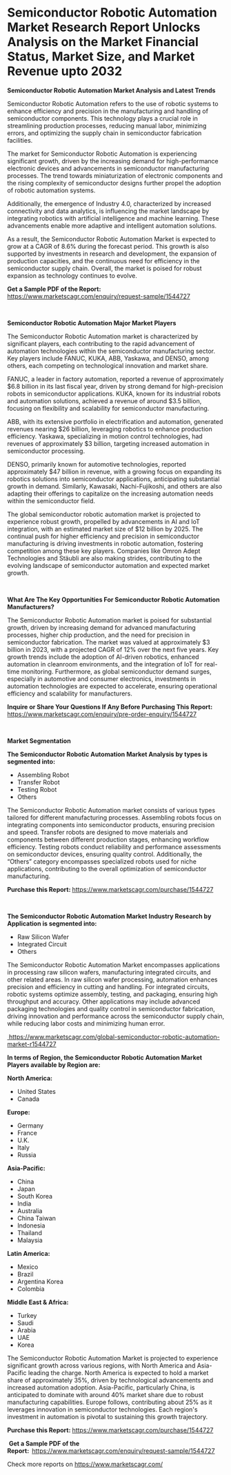 <p><h1>Semiconductor Robotic Automation Market Research Report Unlocks Analysis on the Market Financial Status, Market Size, and Market Revenue upto 2032</h1></p><p><strong>Semiconductor Robotic Automation Market Analysis and Latest Trends</strong></p>
<p><p>Semiconductor Robotic Automation refers to the use of robotic systems to enhance efficiency and precision in the manufacturing and handling of semiconductor components. This technology plays a crucial role in streamlining production processes, reducing manual labor, minimizing errors, and optimizing the supply chain in semiconductor fabrication facilities. </p><p>The market for Semiconductor Robotic Automation is experiencing significant growth, driven by the increasing demand for high-performance electronic devices and advancements in semiconductor manufacturing processes. The trend towards miniaturization of electronic components and the rising complexity of semiconductor designs further propel the adoption of robotic automation systems. </p><p>Additionally, the emergence of Industry 4.0, characterized by increased connectivity and data analytics, is influencing the market landscape by integrating robotics with artificial intelligence and machine learning. These advancements enable more adaptive and intelligent automation solutions. </p><p>As a result, the Semiconductor Robotic Automation Market is expected to grow at a CAGR of 8.6% during the forecast period. This growth is also supported by investments in research and development, the expansion of production capacities, and the continuous need for efficiency in the semiconductor supply chain. Overall, the market is poised for robust expansion as technology continues to evolve.</p></p>
<p><strong>Get a Sample PDF of the Report:&nbsp;</strong> <a href="https://www.marketscagr.com/enquiry/request-sample/1544727?utm_campaign=2752&utm_medium=2&utm_source=Github&utm_content=ia&utm_term=27022025&utm_id=semiconductor-robotic-automation">https://www.marketscagr.com/enquiry/request-sample/1544727</a></p>
<p>&nbsp;</p>
<p><strong>Semiconductor Robotic Automation Major Market Players</strong></p>
<p><p>The Semiconductor Robotic Automation market is characterized by significant players, each contributing to the rapid advancement of automation technologies within the semiconductor manufacturing sector. Key players include FANUC, KUKA, ABB, Yaskawa, and DENSO, among others, each competing on technological innovation and market share.</p><p>FANUC, a leader in factory automation, reported a revenue of approximately $6.8 billion in its last fiscal year, driven by strong demand for high-precision robots in semiconductor applications. KUKA, known for its industrial robots and automation solutions, achieved a revenue of around $3.5 billion, focusing on flexibility and scalability for semiconductor manufacturing.</p><p>ABB, with its extensive portfolio in electrification and automation, generated revenues nearing $26 billion, leveraging robotics to enhance production efficiency. Yaskawa, specializing in motion control technologies, had revenues of approximately $3 billion, targeting increased automation in semiconductor processing.</p><p>DENSO, primarily known for automotive technologies, reported approximately $47 billion in revenue, with a growing focus on expanding its robotics solutions into semiconductor applications, anticipating substantial growth in demand. Similarly, Kawasaki, Nachi-Fujikoshi, and others are also adapting their offerings to capitalize on the increasing automation needs within the semiconductor field.</p><p>The global semiconductor robotic automation market is projected to experience robust growth, propelled by advancements in AI and IoT integration, with an estimated market size of $12 billion by 2025. The continual push for higher efficiency and precision in semiconductor manufacturing is driving investments in robotic automation, fostering competition among these key players. Companies like Omron Adept Technologies and Stäubli are also making strides, contributing to the evolving landscape of semiconductor automation and expected market growth.</p></p>
<p>&nbsp;</p>
<p><strong>What Are The Key Opportunities For Semiconductor Robotic Automation Manufacturers?</strong></p>
<p><p>The Semiconductor Robotic Automation market is poised for substantial growth, driven by increasing demand for advanced manufacturing processes, higher chip production, and the need for precision in semiconductor fabrication. The market was valued at approximately $3 billion in 2023, with a projected CAGR of 12% over the next five years. Key growth trends include the adoption of AI-driven robotics, enhanced automation in cleanroom environments, and the integration of IoT for real-time monitoring. Furthermore, as global semiconductor demand surges, especially in automotive and consumer electronics, investments in automation technologies are expected to accelerate, ensuring operational efficiency and scalability for manufacturers.</p></p>
<p><strong>Inquire or Share Your Questions If Any Before Purchasing This Report:</strong> <a href="https://www.marketscagr.com/enquiry/pre-order-enquiry/1544727?utm_campaign=2752&utm_medium=2&utm_source=Github&utm_content=ia&utm_term=27022025&utm_id=semiconductor-robotic-automation">https://www.marketscagr.com/enquiry/pre-order-enquiry/1544727</a></p>
<p>&nbsp;</p>
<p><strong>Market Segmentation</strong></p>
<p><strong>The Semiconductor Robotic Automation Market Analysis by types is segmented into:</strong></p>
<p><ul><li>Assembling Robot</li><li>Transfer Robot</li><li>Testing Robot</li><li>Others</li></ul></p>
<p><p>The Semiconductor Robotic Automation market consists of various types tailored for different manufacturing processes. Assembling robots focus on integrating components into semiconductor products, ensuring precision and speed. Transfer robots are designed to move materials and components between different production stages, enhancing workflow efficiency. Testing robots conduct reliability and performance assessments on semiconductor devices, ensuring quality control. Additionally, the “Others” category encompasses specialized robots used for niche applications, contributing to the overall optimization of semiconductor manufacturing.</p></p>
<p><strong>Purchase this Report:&nbsp;</strong><a href="https://www.marketscagr.com/purchase/1544727?utm_campaign=2752&utm_medium=2&utm_source=Github&utm_content=ia&utm_term=27022025&utm_id=semiconductor-robotic-automation">https://www.marketscagr.com/purchase/1544727</a></p>
<p>&nbsp;</p>
<p><strong>The Semiconductor Robotic Automation Market Industry Research by Application is segmented into:</strong></p>
<p><ul><li>Raw Silicon Wafer</li><li>Integrated Circuit</li><li>Others</li></ul></p>
<p><p>The Semiconductor Robotic Automation Market encompasses applications in processing raw silicon wafers, manufacturing integrated circuits, and other related areas. In raw silicon wafer processing, automation enhances precision and efficiency in cutting and handling. For integrated circuits, robotic systems optimize assembly, testing, and packaging, ensuring high throughput and accuracy. Other applications may include advanced packaging technologies and quality control in semiconductor fabrication, driving innovation and performance across the semiconductor supply chain, while reducing labor costs and minimizing human error.</p></p>
<p><a href="https://www.marketscagr.com/global-semiconductor-robotic-automation-market-r1544727?utm_campaign=2752&utm_medium=2&utm_source=Github&utm_content=ia&utm_term=27022025&utm_id=semiconductor-robotic-automation">&nbsp;https://www.marketscagr.com/global-semiconductor-robotic-automation-market-r1544727</a></p>
<p><strong>In terms of Region, the Semiconductor Robotic Automation Market Players available by Region are:</strong></p>
<p>
    <p> <strong> North America: </strong>
        <ul>
            <li>United States</li>
            <li>Canada</li>
        </ul>
        </p> 
    <p> <strong> Europe: </strong>
        <ul>
            <li>Germany</li>
            <li>France</li>
            <li>U.K.</li>
            <li>Italy</li>
            <li>Russia</li>
        </ul>
        </p> 
    <p> <strong> Asia-Pacific: </strong>
        <ul>
            <li>China</li>
            <li>Japan</li>
            <li>South Korea</li>
            <li>India</li>
            <li>Australia</li>
            <li>China Taiwan</li>
            <li>Indonesia</li>
            <li>Thailand</li>
            <li>Malaysia</li>
        </ul>
        </p> 
    <p> <strong> Latin America: </strong>
        <ul>
            <li>Mexico</li>
            <li>Brazil</li>
            <li>Argentina Korea</li>
            <li>Colombia</li>
        </ul>
        </p> 
    <p> <strong> Middle East & Africa: </strong>
        <ul>
            <li>Turkey</li>
            <li>Saudi</li>
            <li>Arabia</li>
            <li>UAE</li>
            <li>Korea</li>
        </ul>
    </p>
    </p>
<p><p>The Semiconductor Robotic Automation Market is projected to experience significant growth across various regions, with North America and Asia-Pacific leading the charge. North America is expected to hold a market share of approximately 35%, driven by technological advancements and increased automation adoption. Asia-Pacific, particularly China, is anticipated to dominate with around 40% market share due to robust manufacturing capabilities. Europe follows, contributing about 25% as it leverages innovation in semiconductor technologies. Each region's investment in automation is pivotal to sustaining this growth trajectory.</p></p>
<p><strong>Purchase this Report: </strong><a href="https://www.marketscagr.com/purchase/1544727?utm_campaign=2752&utm_medium=2&utm_source=Github&utm_content=ia&utm_term=27022025&utm_id=semiconductor-robotic-automation">https://www.marketscagr.com/purchase/1544727</a></p>
<p>&nbsp;<strong>Get a Sample PDF of the Report:&nbsp;&nbsp;</strong><a href="https://www.marketscagr.com/enquiry/request-sample/1544727?utm_campaign=2752&utm_medium=2&utm_source=Github&utm_content=ia&utm_term=27022025&utm_id=semiconductor-robotic-automation">https://www.marketscagr.com/enquiry/request-sample/1544727</a></p>
<p><strong></strong></p>
<p>Check more reports on <a href="https://www.marketscagr.com/?utm_campaign=2752&utm_medium=2&utm_source=Github&utm_content=ia&utm_term=27022025&utm_id=semiconductor-robotic-automation">https://www.marketscagr.com/</a></p>